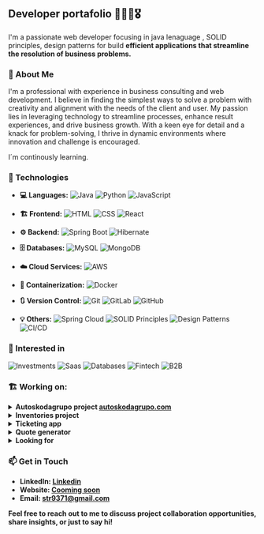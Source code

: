 ## Developer portafolio 🚀💸💡🎖️

I'm a passionate web developer focusing in java lenaguage , SOLID principles, design patterns for build **efficient applications that streamline the resolution of business problems.**

### 🚀 About Me

I'm a professional with experience in business consulting and web development. I believe in finding the simplest ways to solve a problem with creativity and alignment with the needs of the client and user.
My passion lies in leveraging technology to streamline processes, enhance result experiences, and drive business growth. With a keen eye for detail and a knack for problem-solving, I thrive in dynamic environments where innovation and challenge is encouraged.

I´m continously learning.


### 🔧 Technologies
- **:computer: Languages:**  ![Java](https://img.shields.io/badge/Java-FF0000?style=for-the-badge&logo=java&logoColor=white&labelColor=black) ![Python](https://img.shields.io/badge/Python-3776AB?style=for-the-badge&logo=python&logoColor=white&labelColor=black) ![JavaScript](https://img.shields.io/badge/JavaScript-F7DF1E?style=for-the-badge&logo=javascript&logoColor=yellow&labelColor=black)
- **:building_construction: Frontend:**  ![HTML](https://img.shields.io/badge/HTML5-E34F26?style=for-the-badge&logo=html5&logoColor=white&labelColor=black) ![CSS](https://img.shields.io/badge/CSS3-1572B6?style=for-the-badge&logo=css3&logoColor=white&labelColor=black) ![React](https://img.shields.io/badge/React-61DAFB?style=for-the-badge&logo=react&logoColor=white&labelColor=black)

- **:gear: Backend:**  ![Spring Boot](https://img.shields.io/badge/Spring_Boot-6DB33F?style=for-the-badge&logo=spring-boot&labelColor=black) ![Hibernate](https://img.shields.io/badge/Hibernate-59666C?style=for-the-badge&logo=hibernate&labelColor=black)
- **:file_cabinet: Databases:**  ![MySQL](https://img.shields.io/badge/MySQL-4479A1?style=for-the-badge&logo=mysql&logoColor=white&labelColor=black) ![MongoDB](https://img.shields.io/badge/MongoDB-47A248?style=for-the-badge&logo=mongodb&logoColor=white&labelColor=black)
- **:cloud: Cloud Services:**  ![AWS](https://img.shields.io/badge/AWS-232F3E?style=for-the-badge&logo=amazon-aws&logoColor=white&labelColor=black)
- **:whale: Containerization:**  ![Docker](https://img.shields.io/badge/Docker-2496ED?style=for-the-badge&logo=docker&logoColor=white&labelColor=black)
- **:arrows_clockwise: Version Control:**  ![Git](https://img.shields.io/badge/Git-F05032?style=for-the-badge&logo=git&logoColor=white&labelColor=black) ![GitLab](https://img.shields.io/badge/GitLab-FCA121?style=for-the-badge&logo=gitlab&logoColor=white&labelColor=black) ![GitHub](https://img.shields.io/badge/GitHub-181717?style=for-the-badge&logo=github&logoColor=white&labelColor=black)
- **:bulb: Others:**  ![Spring Cloud](https://img.shields.io/badge/Spring_Cloud-6DB33F?style=for-the-badge&logo=spring-cloud&logoColor=green&labelColor=black) ![SOLID Principles](https://img.shields.io/badge/SOLID_Principles-007396?style=for-the-badge&labelColor=black) ![Design Patterns](https://img.shields.io/badge/Design_Patterns-757575?style=for-the-badge&labelColor=black) ![CI/CD](https://img.shields.io/badge/CI%2FCD-0170FE?style=for-the-badge&logo=github-actions&logoColor=white&labelColor=black)

### 🎯 Interested in
![Investments](https://img.shields.io/badge/Investments-007bff?style=for-the-badge&logoColor=white&labelColor=black)
![Saas](https://img.shields.io/badge/Saas-49aaff?style=for-the-badge&logoColor=white&labelColor=black)
![Databases](https://img.shields.io/badge/Databases-49cc90?style=for-the-badge&logoColor=white&labelColor=black)
![Fintech](https://img.shields.io/badge/Fintech-1d8a78?style=for-the-badge&logoColor=white&labelColor=black)
![B2B](https://img.shields.io/badge/B2B-0052cc?style=for-the-badge&logoColor=white&labelColor=black)

### 🏗️ Working on: 
<details>
<summary><strong> Autoskodagrupo project <a href="https://autoskodagrupo.com">autoskodagrupo.com</a></strong></summary>
- A virtual spare parts catalog to drive lead generation for a local auto repair business.
- **stack:** Java, Spring Boot, MySQL, React, aws
</details>
<details>
<summary><strong> Inventories project </summary>
- Intelligent inventory management system integrating with related information databases to drive intelligent decision-making geared towards enhancing company profitability.
- **stack:** Java, Spring Boot, MySQL, React, aws
</details>
<details>
<summary><strong> Ticketing app </summary>
- Enterprise ticketing system for managing and resolving business requirements.
- **stack:** Java, Spring Boot, MySQL, React, aws
</details>
<details>
<summary><strong> Quote generator </summary>
- A B2B project aimed at assisting companies in generating quotation requests efficiently.
- **stack:** Java, Spring Boot, MySQL, React, aws
</details>
<details>
<summary>Looking for</summary>
<ul>I am seeking opportunities for collaboration on Java development projects incorporating cloud technologies, both SQL and NoSQL databases, among other aspects.</ul>
<ul>I am seeking assistance with CSS to enhance UX/UI design.</ul>
</details>
  
### 📫 Get in Touch

- LinkedIn: [Linkedin](https://www.linkedin.com/in/sebastiantorres2121/)
- Website: [Cooming soon](https://www.yourwebsite.com)
- Email: [str9371@gmail.com](mailto:str9371@gmail.com)

Feel free to reach out to me to discuss project collaboration opportunities, share insights, or just to say hi!
